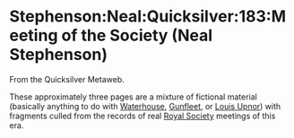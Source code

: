 
# Stephenson:Neal:Quicksilver:183:Meeting of the Society (Neal Stephenson)

From the Quicksilver Metaweb.

These approximately three pages are a mixture of fictional material (basically anything to do with
[Waterhouse](/stephenson-neal-quicksilver-daniel-waterhouse), [Gunfleet](/stephenson-neal-quicksilver-thomas-more-anglesey), or  [Louis Upnor](/louis-anglesey-earl-of-upnor)) with fragments culled from the records of real [Royal Society](/royal-society) meetings of this era.
